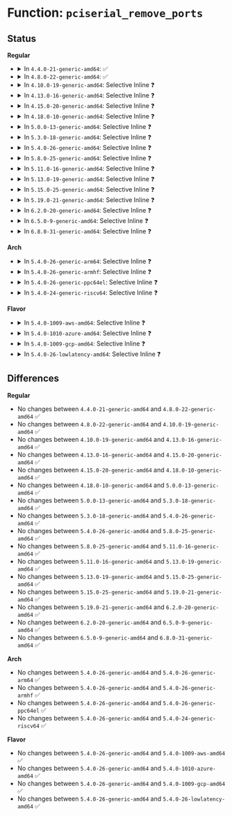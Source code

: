 # Function: <code>pciserial_remove_ports</code>

## Status
<b>Regular</b>
<ul>
<li>
<details>
<summary>In <code>4.4.0-21-generic-amd64</code>: ✅</summary>

```c
void pciserial_remove_ports(struct serial_private * priv)
```

```json
{
  "name": "pciserial_remove_ports",
  "collision_type": "Unique Global",
  "inline_type": "No",
  "funcs": [
    {
      "addr": 18446744071584135984,
      "name": "pciserial_remove_ports",
      "external": true,
      "loc": "drivers/tty/serial/8250/8250_pci.c:4022",
      "file": "drivers/tty/serial/8250/8250_pci.c",
      "inline": "seen, unknown",
      "caller_inline": [],
      "caller_func": [
        "drivers/tty/serial/8250/8250_pci.c:pciserial_remove_one"
      ]
    }
  ],
  "symbols": [
    {
      "addr": 18446744071584135984,
      "name": "pciserial_remove_ports",
      "section": ".text",
      "bind": "STB_GLOBAL",
      "size": 129
    }
  ]
}
```
</details>
</li>
<li>
<details>
<summary>In <code>4.8.0-22-generic-amd64</code>: ✅</summary>

```c
void pciserial_remove_ports(struct serial_private * priv)
```

```json
{
  "name": "pciserial_remove_ports",
  "collision_type": "Unique Global",
  "inline_type": "No",
  "funcs": [
    {
      "addr": 18446744071584469152,
      "name": "pciserial_remove_ports",
      "external": true,
      "loc": "drivers/tty/serial/8250/8250_pci.c:4068",
      "file": "drivers/tty/serial/8250/8250_pci.c",
      "inline": "seen, unknown",
      "caller_inline": [],
      "caller_func": [
        "drivers/tty/serial/8250/8250_pci.c:pciserial_remove_one"
      ]
    }
  ],
  "symbols": [
    {
      "addr": 18446744071584469152,
      "name": "pciserial_remove_ports",
      "section": ".text",
      "bind": "STB_GLOBAL",
      "size": 86
    }
  ]
}
```
</details>
</li>
<li>
<details>
<summary>In <code>4.10.0-19-generic-amd64</code>: Selective Inline ❓</summary>

```c
void pciserial_remove_ports(struct serial_private * priv)
```

```json
{
  "name": "pciserial_remove_ports",
  "collision_type": "Unique Global",
  "inline_type": "Selective",
  "funcs": [
    {
      "addr": 18446744071584658177,
      "name": "pciserial_remove_ports",
      "external": true,
      "loc": "drivers/tty/serial/8250/8250_pci.c:3936",
      "file": "drivers/tty/serial/8250/8250_pci.c",
      "inline": "not declared, inlined",
      "caller_inline": [
        "drivers/tty/serial/8250/8250_pci.c:pciserial_remove_one"
      ],
      "caller_func": []
    }
  ],
  "symbols": [
    {
      "addr": 18446744071584658128,
      "name": "pciserial_remove_ports",
      "section": ".text",
      "bind": "STB_GLOBAL",
      "size": 29
    }
  ]
}
```
</details>
</li>
<li>
<details>
<summary>In <code>4.13.0-16-generic-amd64</code>: Selective Inline ❓</summary>

```c
void pciserial_remove_ports(struct serial_private * priv)
```

```json
{
  "name": "pciserial_remove_ports",
  "collision_type": "Unique Global",
  "inline_type": "Selective",
  "funcs": [
    {
      "addr": 18446744071584734513,
      "name": "pciserial_remove_ports",
      "external": true,
      "loc": "drivers/tty/serial/8250/8250_pci.c:3575",
      "file": "drivers/tty/serial/8250/8250_pci.c",
      "inline": "not declared, inlined",
      "caller_inline": [
        "drivers/tty/serial/8250/8250_pci.c:pciserial_remove_one"
      ],
      "caller_func": []
    }
  ],
  "symbols": [
    {
      "addr": 18446744071584734464,
      "name": "pciserial_remove_ports",
      "section": ".text",
      "bind": "STB_GLOBAL",
      "size": 29
    }
  ]
}
```
</details>
</li>
<li>
<details>
<summary>In <code>4.15.0-20-generic-amd64</code>: Selective Inline ❓</summary>

```c
void pciserial_remove_ports(struct serial_private * priv)
```

```json
{
  "name": "pciserial_remove_ports",
  "collision_type": "Unique Global",
  "inline_type": "Selective",
  "funcs": [
    {
      "addr": 18446744071585149521,
      "name": "pciserial_remove_ports",
      "external": true,
      "loc": "drivers/tty/serial/8250/8250_pci.c:3588",
      "file": "drivers/tty/serial/8250/8250_pci.c",
      "inline": "not declared, inlined",
      "caller_inline": [
        "drivers/tty/serial/8250/8250_pci.c:pciserial_remove_one"
      ],
      "caller_func": []
    }
  ],
  "symbols": [
    {
      "addr": 18446744071585149472,
      "name": "pciserial_remove_ports",
      "section": ".text",
      "bind": "STB_GLOBAL",
      "size": 29
    }
  ]
}
```
</details>
</li>
<li>
<details>
<summary>In <code>4.18.0-10-generic-amd64</code>: Selective Inline ❓</summary>

```c
void pciserial_remove_ports(struct serial_private * priv)
```

```json
{
  "name": "pciserial_remove_ports",
  "collision_type": "Unique Global",
  "inline_type": "Selective",
  "funcs": [
    {
      "addr": 18446744071585384017,
      "name": "pciserial_remove_ports",
      "external": true,
      "loc": "drivers/tty/serial/8250/8250_pci.c:3583",
      "file": "drivers/tty/serial/8250/8250_pci.c",
      "inline": "not declared, inlined",
      "caller_inline": [
        "drivers/tty/serial/8250/8250_pci.c:pciserial_remove_one"
      ],
      "caller_func": []
    }
  ],
  "symbols": [
    {
      "addr": 18446744071585383968,
      "name": "pciserial_remove_ports",
      "section": ".text",
      "bind": "STB_GLOBAL",
      "size": 29
    }
  ]
}
```
</details>
</li>
<li>
<details>
<summary>In <code>5.0.0-13-generic-amd64</code>: Selective Inline ❓</summary>

```c
void pciserial_remove_ports(struct serial_private * priv)
```

```json
{
  "name": "pciserial_remove_ports",
  "collision_type": "Unique Global",
  "inline_type": "Selective",
  "funcs": [
    {
      "addr": 18446744071585507489,
      "name": "pciserial_remove_ports",
      "external": true,
      "loc": "drivers/tty/serial/8250/8250_pci.c:3693",
      "file": "drivers/tty/serial/8250/8250_pci.c",
      "inline": "not declared, inlined",
      "caller_inline": [
        "drivers/tty/serial/8250/8250_pci.c:pciserial_remove_one"
      ],
      "caller_func": []
    }
  ],
  "symbols": [
    {
      "addr": 18446744071585507440,
      "name": "pciserial_remove_ports",
      "section": ".text",
      "bind": "STB_GLOBAL",
      "size": 29
    }
  ]
}
```
</details>
</li>
<li>
<details>
<summary>In <code>5.3.0-18-generic-amd64</code>: Selective Inline ❓</summary>

```c
void pciserial_remove_ports(struct serial_private * priv)
```

```json
{
  "name": "pciserial_remove_ports",
  "collision_type": "Unique Global",
  "inline_type": "Selective",
  "funcs": [
    {
      "addr": 18446744071585726194,
      "name": "pciserial_remove_ports",
      "external": true,
      "loc": "drivers/tty/serial/8250/8250_pci.c:3785",
      "file": "drivers/tty/serial/8250/8250_pci.c",
      "inline": "not declared, inlined",
      "caller_inline": [
        "drivers/tty/serial/8250/8250_pci.c:pciserial_remove_one"
      ],
      "caller_func": []
    }
  ],
  "symbols": [
    {
      "addr": 18446744071585726144,
      "name": "pciserial_remove_ports",
      "section": ".text",
      "bind": "STB_GLOBAL",
      "size": 31
    }
  ]
}
```
</details>
</li>
<li>
<details>
<summary>In <code>5.4.0-26-generic-amd64</code>: Selective Inline ❓</summary>

```c
void pciserial_remove_ports(struct serial_private * priv)
```

```json
{
  "name": "pciserial_remove_ports",
  "collision_type": "Unique Global",
  "inline_type": "Selective",
  "funcs": [
    {
      "addr": 18446744071585867970,
      "name": "pciserial_remove_ports",
      "external": true,
      "loc": "drivers/tty/serial/8250/8250_pci.c:3973",
      "file": "drivers/tty/serial/8250/8250_pci.c",
      "inline": "not declared, inlined",
      "caller_inline": [
        "drivers/tty/serial/8250/8250_pci.c:pciserial_remove_one"
      ],
      "caller_func": []
    }
  ],
  "symbols": [
    {
      "addr": 18446744071585867920,
      "name": "pciserial_remove_ports",
      "section": ".text",
      "bind": "STB_GLOBAL",
      "size": 31
    }
  ]
}
```
</details>
</li>
<li>
<details>
<summary>In <code>5.8.0-25-generic-amd64</code>: Selective Inline ❓</summary>

```c
void pciserial_remove_ports(struct serial_private * priv)
```

```json
{
  "name": "pciserial_remove_ports",
  "collision_type": "Unique Global",
  "inline_type": "Selective",
  "funcs": [
    {
      "addr": 18446744071586604658,
      "name": "pciserial_remove_ports",
      "external": true,
      "loc": "drivers/tty/serial/8250/8250_pci.c:3965",
      "file": "drivers/tty/serial/8250/8250_pci.c",
      "inline": "not declared, inlined",
      "caller_inline": [
        "drivers/tty/serial/8250/8250_pci.c:pciserial_remove_one"
      ],
      "caller_func": []
    }
  ],
  "symbols": [
    {
      "addr": 18446744071586604592,
      "name": "pciserial_remove_ports",
      "section": ".text",
      "bind": "STB_GLOBAL",
      "size": 33
    }
  ]
}
```
</details>
</li>
<li>
<details>
<summary>In <code>5.11.0-16-generic-amd64</code>: Selective Inline ❓</summary>

```c
void pciserial_remove_ports(struct serial_private * priv)
```

```json
{
  "name": "pciserial_remove_ports",
  "collision_type": "Unique Global",
  "inline_type": "Selective",
  "funcs": [
    {
      "addr": 18446744071586715058,
      "name": "pciserial_remove_ports",
      "external": true,
      "loc": "drivers/tty/serial/8250/8250_pci.c:4008",
      "file": "drivers/tty/serial/8250/8250_pci.c",
      "inline": "not declared, inlined",
      "caller_inline": [
        "drivers/tty/serial/8250/8250_pci.c:pciserial_remove_one"
      ],
      "caller_func": []
    }
  ],
  "symbols": [
    {
      "addr": 18446744071586714992,
      "name": "pciserial_remove_ports",
      "section": ".text",
      "bind": "STB_GLOBAL",
      "size": 33
    }
  ]
}
```
</details>
</li>
<li>
<details>
<summary>In <code>5.13.0-19-generic-amd64</code>: Selective Inline ❓</summary>

```c
void pciserial_remove_ports(struct serial_private * priv)
```

```json
{
  "name": "pciserial_remove_ports",
  "collision_type": "Unique Global",
  "inline_type": "Selective",
  "funcs": [
    {
      "addr": 18446744071586598690,
      "name": "pciserial_remove_ports",
      "external": true,
      "loc": "drivers/tty/serial/8250/8250_pci.c:4034",
      "file": "drivers/tty/serial/8250/8250_pci.c",
      "inline": "not declared, inlined",
      "caller_inline": [
        "drivers/tty/serial/8250/8250_pci.c:pciserial_remove_one"
      ],
      "caller_func": []
    }
  ],
  "symbols": [
    {
      "addr": 18446744071586598624,
      "name": "pciserial_remove_ports",
      "section": ".text",
      "bind": "STB_GLOBAL",
      "size": 33
    }
  ]
}
```
</details>
</li>
<li>
<details>
<summary>In <code>5.15.0-25-generic-amd64</code>: Selective Inline ❓</summary>

```c
void pciserial_remove_ports(struct serial_private * priv)
```

```json
{
  "name": "pciserial_remove_ports",
  "collision_type": "Unique Global",
  "inline_type": "Selective",
  "funcs": [
    {
      "addr": 18446744071587141218,
      "name": "pciserial_remove_ports",
      "external": true,
      "loc": "drivers/tty/serial/8250/8250_pci.c:4077",
      "file": "drivers/tty/serial/8250/8250_pci.c",
      "inline": "not declared, inlined",
      "caller_inline": [
        "drivers/tty/serial/8250/8250_pci.c:pciserial_remove_one"
      ],
      "caller_func": []
    }
  ],
  "symbols": [
    {
      "addr": 18446744071587141152,
      "name": "pciserial_remove_ports",
      "section": ".text",
      "bind": "STB_GLOBAL",
      "size": 33
    }
  ]
}
```
</details>
</li>
<li>
<details>
<summary>In <code>5.19.0-21-generic-amd64</code>: Selective Inline ❓</summary>

```c
void pciserial_remove_ports(struct serial_private * priv)
```

```json
{
  "name": "pciserial_remove_ports",
  "collision_type": "Unique Global",
  "inline_type": "Selective",
  "funcs": [
    {
      "addr": 18446744071588450225,
      "name": "pciserial_remove_ports",
      "external": true,
      "loc": "drivers/tty/serial/8250/8250_pci.c:3961",
      "file": "drivers/tty/serial/8250/8250_pci.c",
      "inline": "not declared, inlined",
      "caller_inline": [
        "drivers/tty/serial/8250/8250_pci.c:pciserial_remove_one"
      ],
      "caller_func": []
    }
  ],
  "symbols": [
    {
      "addr": 18446744071588450160,
      "name": "pciserial_remove_ports",
      "section": ".text",
      "bind": "STB_GLOBAL",
      "size": 38
    }
  ]
}
```
</details>
</li>
<li>
<details>
<summary>In <code>6.2.0-20-generic-amd64</code>: Selective Inline ❓</summary>

```c
void pciserial_remove_ports(struct serial_private * priv)
```

```json
{
  "name": "pciserial_remove_ports",
  "collision_type": "Unique Global",
  "inline_type": "Selective",
  "funcs": [
    {
      "addr": 18446744071589878081,
      "name": "pciserial_remove_ports",
      "external": true,
      "loc": "drivers/tty/serial/8250/8250_pci.c:3949",
      "file": "drivers/tty/serial/8250/8250_pci.c",
      "inline": "not declared, inlined",
      "caller_inline": [
        "drivers/tty/serial/8250/8250_pci.c:pciserial_remove_one"
      ],
      "caller_func": []
    }
  ],
  "symbols": [
    {
      "addr": 18446744071589878000,
      "name": "pciserial_remove_ports",
      "section": ".text",
      "bind": "STB_GLOBAL",
      "size": 38
    }
  ]
}
```
</details>
</li>
<li>
<details>
<summary>In <code>6.5.0-9-generic-amd64</code>: Selective Inline ❓</summary>

```c
void pciserial_remove_ports(struct serial_private * priv)
```

```json
{
  "name": "pciserial_remove_ports",
  "collision_type": "Unique Global",
  "inline_type": "Selective",
  "funcs": [
    {
      "addr": 18446744071590187169,
      "name": "pciserial_remove_ports",
      "external": true,
      "loc": "drivers/tty/serial/8250/8250_pci.c:3912",
      "file": "drivers/tty/serial/8250/8250_pci.c",
      "inline": "not declared, inlined",
      "caller_inline": [
        "drivers/tty/serial/8250/8250_pci.c:pciserial_remove_one"
      ],
      "caller_func": []
    }
  ],
  "symbols": [
    {
      "addr": 18446744071590187088,
      "name": "pciserial_remove_ports",
      "section": ".text",
      "bind": "STB_GLOBAL",
      "size": 38
    }
  ]
}
```
</details>
</li>
<li>
<details>
<summary>In <code>6.8.0-31-generic-amd64</code>: Selective Inline ❓</summary>

```c
void pciserial_remove_ports(struct serial_private * priv)
```

```json
{
  "name": "pciserial_remove_ports",
  "collision_type": "Unique Global",
  "inline_type": "Selective",
  "funcs": [
    {
      "addr": 18446744071590530817,
      "name": "pciserial_remove_ports",
      "external": true,
      "loc": "drivers/tty/serial/8250/8250_pci.c:4168",
      "file": "drivers/tty/serial/8250/8250_pci.c",
      "inline": "not declared, inlined",
      "caller_inline": [
        "drivers/tty/serial/8250/8250_pci.c:pciserial_remove_one"
      ],
      "caller_func": []
    }
  ],
  "symbols": [
    {
      "addr": 18446744071590530736,
      "name": "pciserial_remove_ports",
      "section": ".text",
      "bind": "STB_GLOBAL",
      "size": 38
    }
  ]
}
```
</details>
</li>
</ul>
<b>Arch</b>
<ul>
<li>
<details>
<summary>In <code>5.4.0-26-generic-arm64</code>: Selective Inline ❓</summary>

```c
void pciserial_remove_ports(struct serial_private * priv)
```

```json
{
  "name": "pciserial_remove_ports",
  "collision_type": "Unique Global",
  "inline_type": "Selective",
  "funcs": [
    {
      "addr": 18446603336498601788,
      "name": "pciserial_remove_ports",
      "external": true,
      "loc": "drivers/tty/serial/8250/8250_pci.c:3973",
      "file": "drivers/tty/serial/8250/8250_pci.c",
      "inline": "not declared, inlined",
      "caller_inline": [
        "drivers/tty/serial/8250/8250_pci.c:pciserial_remove_one"
      ],
      "caller_func": []
    }
  ],
  "symbols": [
    {
      "addr": 18446603336498601704,
      "name": "pciserial_remove_ports",
      "section": ".text",
      "bind": "STB_GLOBAL",
      "size": 52
    }
  ]
}
```
</details>
</li>
<li>
<details>
<summary>In <code>5.4.0-26-generic-armhf</code>: Selective Inline ❓</summary>

```c
void pciserial_remove_ports(struct serial_private * priv)
```

```json
{
  "name": "pciserial_remove_ports",
  "collision_type": "Unique Global",
  "inline_type": "Selective",
  "funcs": [
    {
      "addr": 3231236628,
      "name": "pciserial_remove_ports",
      "external": true,
      "loc": "drivers/tty/serial/8250/8250_pci.c:3973",
      "file": "drivers/tty/serial/8250/8250_pci.c",
      "inline": "not declared, inlined",
      "caller_inline": [
        "drivers/tty/serial/8250/8250_pci.c:pciserial_remove_one"
      ],
      "caller_func": []
    }
  ],
  "symbols": [
    {
      "addr": 3231236564,
      "name": "pciserial_remove_ports",
      "section": ".text",
      "bind": "STB_GLOBAL",
      "size": 40
    }
  ]
}
```
</details>
</li>
<li>
<details>
<summary>In <code>5.4.0-26-generic-ppc64el</code>: Selective Inline ❓</summary>

```c
void pciserial_remove_ports(struct serial_private * priv)
```

```json
{
  "name": "pciserial_remove_ports",
  "collision_type": "Unique Global",
  "inline_type": "Selective",
  "funcs": [
    {
      "addr": 13835058055291823664,
      "name": "pciserial_remove_ports",
      "external": true,
      "loc": "drivers/tty/serial/8250/8250_pci.c:3973",
      "file": "drivers/tty/serial/8250/8250_pci.c",
      "inline": "not declared, inlined",
      "caller_inline": [
        "drivers/tty/serial/8250/8250_pci.c:pciserial_remove_one"
      ],
      "caller_func": []
    }
  ],
  "symbols": [
    {
      "addr": 13835058055291823552,
      "name": "pciserial_remove_ports",
      "section": ".text",
      "bind": "STB_GLOBAL",
      "size": 72
    }
  ]
}
```
</details>
</li>
<li>
<details>
<summary>In <code>5.4.0-24-generic-riscv64</code>: Selective Inline ❓</summary>

```c
void pciserial_remove_ports(struct serial_private * priv)
```

```json
{
  "name": "pciserial_remove_ports",
  "collision_type": "Unique Global",
  "inline_type": "Selective",
  "funcs": [
    {
      "addr": 18446743936276201068,
      "name": "pciserial_remove_ports",
      "external": true,
      "loc": "drivers/tty/serial/8250/8250_pci.c:3973",
      "file": "drivers/tty/serial/8250/8250_pci.c",
      "inline": "not declared, inlined",
      "caller_inline": [
        "drivers/tty/serial/8250/8250_pci.c:pciserial_remove_one"
      ],
      "caller_func": []
    }
  ],
  "symbols": [
    {
      "addr": 18446743936276200990,
      "name": "pciserial_remove_ports",
      "section": ".text",
      "bind": "STB_GLOBAL",
      "size": 52
    }
  ]
}
```
</details>
</li>
</ul>
<b>Flavor</b>
<ul>
<li>
<details>
<summary>In <code>5.4.0-1009-aws-amd64</code>: Selective Inline ❓</summary>

```c
void pciserial_remove_ports(struct serial_private * priv)
```

```json
{
  "name": "pciserial_remove_ports",
  "collision_type": "Unique Global",
  "inline_type": "Selective",
  "funcs": [
    {
      "addr": 18446744071585628978,
      "name": "pciserial_remove_ports",
      "external": true,
      "loc": "drivers/tty/serial/8250/8250_pci.c:3973",
      "file": "drivers/tty/serial/8250/8250_pci.c",
      "inline": "not declared, inlined",
      "caller_inline": [
        "drivers/tty/serial/8250/8250_pci.c:pciserial_remove_one"
      ],
      "caller_func": []
    }
  ],
  "symbols": [
    {
      "addr": 18446744071585628928,
      "name": "pciserial_remove_ports",
      "section": ".text",
      "bind": "STB_GLOBAL",
      "size": 31
    }
  ]
}
```
</details>
</li>
<li>
<details>
<summary>In <code>5.4.0-1010-azure-amd64</code>: Selective Inline ❓</summary>

```c
void pciserial_remove_ports(struct serial_private * priv)
```

```json
{
  "name": "pciserial_remove_ports",
  "collision_type": "Unique Global",
  "inline_type": "Selective",
  "funcs": [
    {
      "addr": 18446744071585494034,
      "name": "pciserial_remove_ports",
      "external": true,
      "loc": "drivers/tty/serial/8250/8250_pci.c:3973",
      "file": "drivers/tty/serial/8250/8250_pci.c",
      "inline": "not declared, inlined",
      "caller_inline": [
        "drivers/tty/serial/8250/8250_pci.c:pciserial_remove_one"
      ],
      "caller_func": []
    }
  ],
  "symbols": [
    {
      "addr": 18446744071585493984,
      "name": "pciserial_remove_ports",
      "section": ".text",
      "bind": "STB_GLOBAL",
      "size": 31
    }
  ]
}
```
</details>
</li>
<li>
<details>
<summary>In <code>5.4.0-1009-gcp-amd64</code>: Selective Inline ❓</summary>

```c
void pciserial_remove_ports(struct serial_private * priv)
```

```json
{
  "name": "pciserial_remove_ports",
  "collision_type": "Unique Global",
  "inline_type": "Selective",
  "funcs": [
    {
      "addr": 18446744071585818370,
      "name": "pciserial_remove_ports",
      "external": true,
      "loc": "drivers/tty/serial/8250/8250_pci.c:3973",
      "file": "drivers/tty/serial/8250/8250_pci.c",
      "inline": "not declared, inlined",
      "caller_inline": [
        "drivers/tty/serial/8250/8250_pci.c:pciserial_remove_one"
      ],
      "caller_func": []
    }
  ],
  "symbols": [
    {
      "addr": 18446744071585818320,
      "name": "pciserial_remove_ports",
      "section": ".text",
      "bind": "STB_GLOBAL",
      "size": 31
    }
  ]
}
```
</details>
</li>
<li>
<details>
<summary>In <code>5.4.0-26-lowlatency-amd64</code>: Selective Inline ❓</summary>

```c
void pciserial_remove_ports(struct serial_private * priv)
```

```json
{
  "name": "pciserial_remove_ports",
  "collision_type": "Unique Global",
  "inline_type": "Selective",
  "funcs": [
    {
      "addr": 18446744071585925986,
      "name": "pciserial_remove_ports",
      "external": true,
      "loc": "drivers/tty/serial/8250/8250_pci.c:3973",
      "file": "drivers/tty/serial/8250/8250_pci.c",
      "inline": "not declared, inlined",
      "caller_inline": [
        "drivers/tty/serial/8250/8250_pci.c:pciserial_remove_one"
      ],
      "caller_func": []
    }
  ],
  "symbols": [
    {
      "addr": 18446744071585925936,
      "name": "pciserial_remove_ports",
      "section": ".text",
      "bind": "STB_GLOBAL",
      "size": 31
    }
  ]
}
```
</details>
</li>
</ul>

## Differences
<b>Regular</b>
<ul>
<li>
No changes between <code>4.4.0-21-generic-amd64</code> and <code>4.8.0-22-generic-amd64</code> ✅
</li>
<li>
No changes between <code>4.8.0-22-generic-amd64</code> and <code>4.10.0-19-generic-amd64</code> ✅
</li>
<li>
No changes between <code>4.10.0-19-generic-amd64</code> and <code>4.13.0-16-generic-amd64</code> ✅
</li>
<li>
No changes between <code>4.13.0-16-generic-amd64</code> and <code>4.15.0-20-generic-amd64</code> ✅
</li>
<li>
No changes between <code>4.15.0-20-generic-amd64</code> and <code>4.18.0-10-generic-amd64</code> ✅
</li>
<li>
No changes between <code>4.18.0-10-generic-amd64</code> and <code>5.0.0-13-generic-amd64</code> ✅
</li>
<li>
No changes between <code>5.0.0-13-generic-amd64</code> and <code>5.3.0-18-generic-amd64</code> ✅
</li>
<li>
No changes between <code>5.3.0-18-generic-amd64</code> and <code>5.4.0-26-generic-amd64</code> ✅
</li>
<li>
No changes between <code>5.4.0-26-generic-amd64</code> and <code>5.8.0-25-generic-amd64</code> ✅
</li>
<li>
No changes between <code>5.8.0-25-generic-amd64</code> and <code>5.11.0-16-generic-amd64</code> ✅
</li>
<li>
No changes between <code>5.11.0-16-generic-amd64</code> and <code>5.13.0-19-generic-amd64</code> ✅
</li>
<li>
No changes between <code>5.13.0-19-generic-amd64</code> and <code>5.15.0-25-generic-amd64</code> ✅
</li>
<li>
No changes between <code>5.15.0-25-generic-amd64</code> and <code>5.19.0-21-generic-amd64</code> ✅
</li>
<li>
No changes between <code>5.19.0-21-generic-amd64</code> and <code>6.2.0-20-generic-amd64</code> ✅
</li>
<li>
No changes between <code>6.2.0-20-generic-amd64</code> and <code>6.5.0-9-generic-amd64</code> ✅
</li>
<li>
No changes between <code>6.5.0-9-generic-amd64</code> and <code>6.8.0-31-generic-amd64</code> ✅
</li>
</ul>
<b>Arch</b>
<ul>
<li>
No changes between <code>5.4.0-26-generic-amd64</code> and <code>5.4.0-26-generic-arm64</code> ✅
</li>
<li>
No changes between <code>5.4.0-26-generic-amd64</code> and <code>5.4.0-26-generic-armhf</code> ✅
</li>
<li>
No changes between <code>5.4.0-26-generic-amd64</code> and <code>5.4.0-26-generic-ppc64el</code> ✅
</li>
<li>
No changes between <code>5.4.0-26-generic-amd64</code> and <code>5.4.0-24-generic-riscv64</code> ✅
</li>
</ul>
<b>Flavor</b>
<ul>
<li>
No changes between <code>5.4.0-26-generic-amd64</code> and <code>5.4.0-1009-aws-amd64</code> ✅
</li>
<li>
No changes between <code>5.4.0-26-generic-amd64</code> and <code>5.4.0-1010-azure-amd64</code> ✅
</li>
<li>
No changes between <code>5.4.0-26-generic-amd64</code> and <code>5.4.0-1009-gcp-amd64</code> ✅
</li>
<li>
No changes between <code>5.4.0-26-generic-amd64</code> and <code>5.4.0-26-lowlatency-amd64</code> ✅
</li>
</ul>
